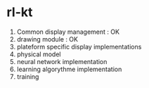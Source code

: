 # rl-kt

1. Common display management : OK
2. drawing module : OK
3. plateform specific display implementations
4. physical model
5. neural network implementation
6. learning algorythme implementation
7. training
